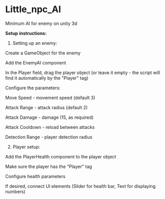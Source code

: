 # Little_npc_AI
Minimum AI for enemy on unity 3d


**Setup instructions:**
1. Setting up an enemy:

Create a GameObject for the enemy

Add the EnemyAI component

In the Player field, drag the player object (or leave it empty - the script will find it automatically by the "Player" tag)

Configure the parameters:


Move Speed ​​- movement speed (default 3)

Attack Range - attack radius (default 2)

Attack Damage - damage (15, as required)

Attack Cooldown - reload between attacks

Detection Range - player detection radius

2. Player setup:


Add the PlayerHealth component to the player object

Make sure the player has the "Player" tag

Configure health parameters

If desired, connect UI elements (Slider for health bar, Text for displaying numbers)
